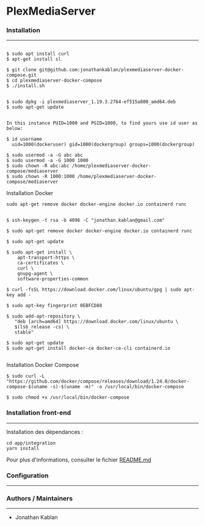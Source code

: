 # PlexMediaServer


### Installation
---

```

$ sudo apt install curl
$ apt-get install sl 

$ git clone git@github.com:jonathankablan/plexmediaserver-docker-compose.git
$ cd plexmediaserver-docker-compose
$ ./install.sh


$ sudo dpkg -i plexmediaserver_1.19.3.2764-ef515a800_amd64.deb
$ sudo apt-get update


In this instance PUID=1000 and PGID=1000, to find yours use id user as below:

$ id username
  uid=1000(dockeruser) gid=1000(dockergroup) groups=1000(dockergroup)

$ sudo usermod -a -G abc abc
$ sudo usermod -a -G 1000 1000
$ sudo chown -R abc:abc /home/plexmediaserver-docker-compose/mediaserver  
$ sudo chown -R 1000:1000 /home/plexmediaserver-docker-compose/mediaserver 
```


Installation Docker

```
sudo apt-get remove docker docker-engine docker.io containerd runc

```


```

$ ssh-keygen -t rsa -b 4096 -C "jonathan.kablan@gmail.com"

$ sudo apt-get remove docker docker-engine docker.io containerd runc

$ sudo apt-get update

$ sudo apt-get install \
    apt-transport-https \
    ca-certificates \
    curl \
    gnupg-agent \
    software-properties-common

$ curl -fsSL https://download.docker.com/linux/ubuntu/gpg | sudo apt-key add -

$ sudo apt-key fingerprint 0EBFCD88

$ sudo add-apt-repository \
   "deb [arch=amd64] https://download.docker.com/linux/ubuntu \
   $(lsb_release -cs) \
   stable"

$ sudo apt-get update
$ sudo apt-get install docker-ce docker-ce-cli containerd.io


```

Installation Docker Compose

```
$ sudo curl -L "https://github.com/docker/compose/releases/download/1.24.0/docker-compose-$(uname -s)-$(uname -m)" -o /usr/local/bin/docker-compose

$ sudo chmod +x /usr/local/bin/docker-compose

```


### Installation front-end
---

Installation des dépendances :

```
cd app/integration
yarn install
```

Pour plus d'informations, consulter le fichier [README.md](app/integration/README.md)

### Configuration
---

### Authors / Maintainers
---

- Jonathan Kablan
